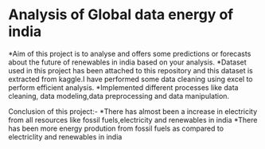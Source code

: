 # Analysis of Global data energy of india

*Aim of this project is to analyse and offers some predictions or forecasts about the future of renewables in india based on your analysis.
*Dataset used in this project has been attached to this repository and this dataset is extracted from kaggle.I have performed some data cleaning using excel to perform efficient analysis.
*Implemented different processes like data cleaning, data modeling,data preprocessing and data manipulation.

Conclusion of this project:-
*There has almost been a increase in electricity from all resources like fossil fuels,electricity and renewables in india 
*There has been more energy prodution from fossil fuels as compared to electriclity and renewables in india

